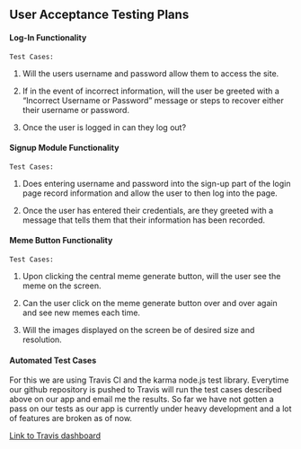 ## User Acceptance Testing Plans

#### Log-In  Functionality
	Test Cases:
1. Will the users username and password allow them to access the site.

2. If in the event of incorrect information, will the user be greeted with a “Incorrect Username or Password” message or steps to recover either their username or password.

3. Once the user is logged in can they log out?

#### Signup Module Functionality
	Test Cases:
1. Does entering username and password into the sign-up part of the login page record information and allow the user to then log into the page.

2. Once the user has entered their credentials, are they greeted with a message that tells them that their information has been recorded.	

#### Meme Button Functionality
	Test Cases:
1. Upon clicking the central meme generate button, will the user see the meme on the screen.

2. Can the user click on the meme generate button over and over again and see new memes each time. 

3. Will the images displayed on the screen be of desired size and resolution.

#### Automated Test Cases

For this we are using Travis CI and the karma node.js test library. Everytime our github repository is pushed to Travis will run the test cases described above on our app and email me the results. So far we have not gotten a pass on our tests as our app is currently under heavy development and a lot of features are broken as of now. 

[Link to Travis dashboard](https://travis-ci.org/mformanek/SDPApp)


